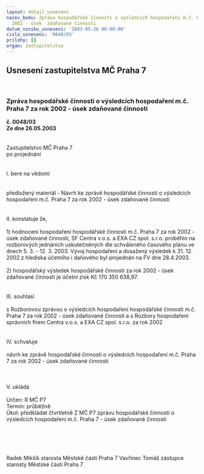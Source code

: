 ```yaml
---
layout: detail_usneseni
nazev_bodu: Zpráva hospodářské činnosti o výsledcích hospodaření m.č. Praha 7 za rok
  2002 - úsek  zdaňované činnosti
datum_vzniku_usneseni: '2003-05-26 00:00:00'
cislo_usneseni: '0048/03'
prilohy: []
organ: zastupitelstvo
---
```

<div id="ucUsn_pList" class="usn">
	<span><h2>Usnesení zastupitelstva MČ Praha 7 </h2>
<br></span><div class="standBody">
<span><h3>Zpráva hospodářské činnosti o výsledcích hospodaření m.č. Praha 7 za rok 2002 - úsek  zdaňované činnosti</h3></span><div class="center">
		<strong>č. 0048/03</strong><br>
	</div>
<div class="center">
		<strong>Ze dne 26.05.2003</strong><br><br>
	</div>
<br>Zastupitelstvo MČ Praha 7<br>po projednání<br><br><br>I.	bere na vědomí<br><br> <br>předložený materiál - Návrh ke zprávě hospodářské činnosti o výsledcích hospodaření m.č. Praha 7 za rok 2002 - úsek  zdaňované činnosti<br><br><br>II.	konstatuje že,<br><br>1) hodnocení hospodaření hospodářské činnosti m.č. Praha 7 za rok 2002 - úsek zdaňované činnosti, SF Centra v.o.s. a  EXA CZ  spol. s.r.o. proběhlo na rozborových jednáních uskutečněných dle schváleného časového plánu ve dnech  5. 3. - 12. 3. 2003. Vývoj hospodaření  a  dosažený výsledek k 31. 12. 2002 z hlediska účetního i daňového byl projednán na FV dne 28.4.2003.<br><br>2) hospodářský výsledek hospodářské činnosti za rok 2002  - úsek zdaňované činnosti je účetní zisk Kč 170 350 638,97.<br><br><br>III.	souhlasí <br><br>s Rozborovou zprávou o výsledcích hospodaření hospodářské činnosti m.č. Praha 7 za rok 2002 - úsek zdaňované činnosti a s Rozbory hospodaření správních firem  Centra v.o.s. a EXA CZ spol. s.r.o. za rok 2002<br><br><br>IV. schvaluje <br> <br>návrh ke zprávě hospodářské činnosti  o výsledcích hospodaření m.č. Praha 7 za rok 2002 - úsek  zdaňované činnosti<br><br><br><br>V.  ukládá <br><br>Určen:	R MČ P7<br>Termín: průběžně<br>Úkol:	předkládat čtvrtletně Z MČ  P7 zprávu hospodářské činnosti  o výsledcích hospodaření m.č. Praha 7 - úsek  zdaňované činnosti<br><br> <br>	<br> <br>	<br> Radek Mikšík starosta Městské části Praha 7	 Vavřinec Tomáš zástupce starosty Městské části Praha 7<br>	<br><br>
</div>
</div>